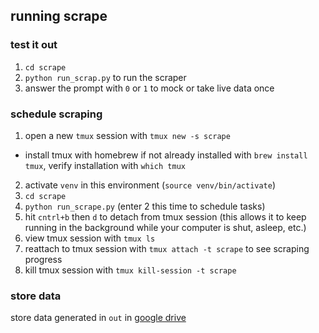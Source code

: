 ## running scrape
### test it out
1. `cd scrape`
2. `python run_scrap.py` to run the scraper
3. answer the prompt with `0` or `1` to mock or take live data once

### schedule scraping
1. open a new `tmux` session with `tmux new -s scrape`
- install tmux with homebrew if not already installed with `brew install tmux`, verify installation with `which tmux`
2. activate `venv` in this environment (`source venv/bin/activate`)
3. `cd scrape`
4. `python run_scrape.py` (enter 2 this time to schedule tasks)
5. hit `cntrl+b` then `d` to detach from tmux session (this allows it to keep running in the background while your computer is shut, asleep, etc.)
6. view tmux session with `tmux ls`
7. reattach to tmux session with `tmux attach -t scrape` to see scraping progress
8. kill tmux session with `tmux kill-session -t scrape`

### store data
store data generated in `out` in [google drive](https://drive.google.com/drive/folders/1XgHf5oBGeM3tbPtI-WzvOpNLY5MvlX3g?usp=sharing)